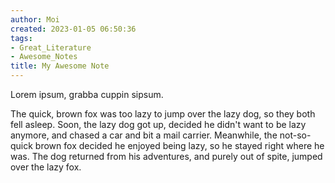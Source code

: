 ```yaml
---
author: Moi
created: 2023-01-05 06:50:36
tags:
- Great_Literature
- Awesome_Notes
title: My Awesome Note
---
```


Lorem ipsum, grabba cuppin sipsum.

The quick, brown fox was too lazy to jump over the lazy dog, so they both fell
asleep.  Soon, the lazy dog got up, decided he didn't want to be lazy anymore,
and chased a car and bit a mail carrier. Meanwhile, the not-so-quick
brown fox decided he enjoyed being lazy, so he stayed right where he was.
The dog returned from his adventures, and purely out of spite, jumped over
the lazy fox.